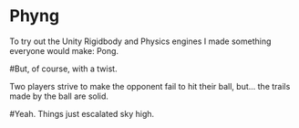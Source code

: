 # Phyng
To try out the Unity Rigidbody and Physics engines I made something everyone would make: Pong.

#But, of course, with a twist.

Two players strive to make the opponent fail to hit their ball, but...
the trails made by the ball are solid.

#Yeah. Things just escalated sky high.
